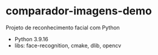 # comparador-imagens-demo
Projeto de reconhecimento facial com Python

- Python 3.9.16
- libs: face-recognition, cmake, dlib, opencv
